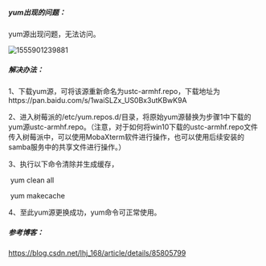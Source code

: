 ##### yum出现的问题：

yum源出现问题，无法访问。

![1555901239881](C:\Users\Admin\AppData\Roaming\Typora\typora-user-images\1555901239881.png)

##### 解决办法：

1、下载yum源，可将该源重新命名为ustc-armhf.repo，下载地址为https://pan.baidu.com/s/1waiSLZx_US0Bx3utKBwK9A

2、进入树莓派的/etc/yum.repos.d/目录，将原始yum源替换为步骤1中下载的yum源ustc-armhf.repo。（注意，对于如何将win10下载的ustc-armhf.repo文件传入树莓派中，可以使用MobaXterm软件进行操作，也可以使用后续安装的samba服务中的共享文件进行操作。）

3、执行以下命令清除并生成缓存，

​	yum clean all

​	yum makecache

4、至此yum源更换成功，yum命令可正常使用。

##### 参考博客：

https://blog.csdn.net/lhj_168/article/details/85805799

##### 